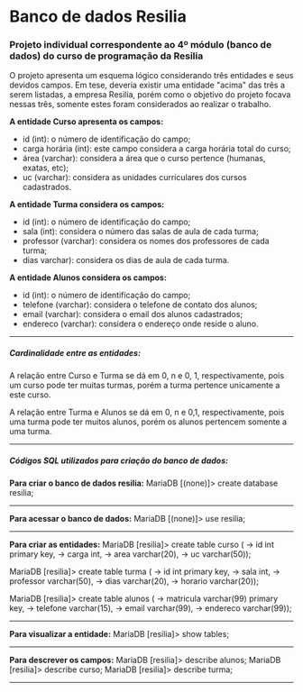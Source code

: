 # Banco de dados Resilia
### Projeto individual correspondente ao 4º módulo (banco de dados) do curso de programação da Resilia

O projeto apresenta um esquema lógico considerando três entidades e seus devidos campos.
Em tese, deveria existir uma entidade "acima" das três a serem listadas, a empresa Resilia, porém como o objetivo do projeto focava nessas três, somente estes foram considerados ao realizar o trabalho. 

**A entidade Curso apresenta os campos:** 
- id (int): o número de identificação do campo; 
- carga horária (int): este campo considera a carga horária total do curso; 
- área (varchar): considera a área que o curso pertence (humanas, exatas, etc); 
- uc (varchar): considera as unidades curriculares dos cursos cadastrados. 

**A entidade Turma considera os campos:** 
- id (int): o número de identificação do campo;
- sala (int): considera o número das salas de aula de cada turma; 
- professor (varchar): considera os nomes dos professores de cada turma; 
- dias varchar): considera os dias de aula de cada turma.

**A entidade Alunos considera os campos:** 
- id (int): o número de identificação do campo;
- telefone (varchar): considera o telefone de contato dos alunos;
- email (varchar): considera o email dos alunos cadastrados; 
- endereco (varchar): considera o endereço onde reside o aluno. 
______________________________________________________________________
##### Cardinalidade entre as entidades:

A relação entre Curso e Turma se dá em 0, n e 0, 1, respectivamente, pois um curso pode ter muitas turmas, porém a turma pertence unicamente a este curso. 

A relação entre Turma e Alunos se dá em 0, n e 0,1, respectivamente, pois uma turma pode ter muitos alunos, porém os alunos pertencem somente a uma turma. 

______________________________________________________________________
##### Códigos SQL utilizados para criação do banco de dados: 

**Para criar o banco de dados resilia:**
MariaDB [(none)]> create database resilia;
___________________

**Para acessar o banco de dados:**
MariaDB [(none)]> use resilia;
___________________

**Para criar as entidades:**
MariaDB [resilia]> create table curso (
    -> id int primary key,
    -> carga int,
    -> area varchar(20),
    -> uc varchar(50));

MariaDB [resilia]> create table turma (
    -> id int primary key,
    -> sala int,
    -> professor varchar(50),
    -> dias varchar(20),
    -> horario varchar(20));

MariaDB [resilia]> create table alunos (
    -> matricula varchar(99) primary key,
    -> telefone varchar(15),
    -> email varchar(99),
    -> endereco varchar(99));
___________________

**Para visualizar a entidade:**
MariaDB [resilia]> show tables;
___________________

**Para descrever os campos:**
MariaDB [resilia]> describe alunos;
MariaDB [resilia]> describe curso;
MariaDB [resilia]> describe turma;
___________________

